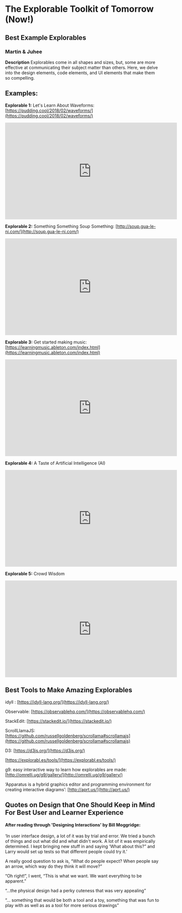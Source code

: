 
# The Explorable Toolkit of Tomorrow (Now!)

## Best Example Explorables

### Martin & Juhee

**Description**
Explorables come in all shapes and sizes, but, some are more effective at communicating their subject matter than others. Here, we delve into the design elements, code elements, and UI elements that make them so compelling. 

## Examples:
**Explorable 1:**
Let's Learn About Waveforms: 
[https://pudding.cool/2018/02/waveforms/](https://pudding.cool/2018/02/waveforms/)
<insert photo link here>
<iframe width="560" height="315" src="https://www.youtube.com/embed/MWKBLV7AwPA" frameborder="0" allow="accelerometer; autoplay; encrypted-media; gyroscope; picture-in-picture" allowfullscreen></iframe>


<insert comments about this explorable>

**Explorable 2:**
Something Something Soup Something:
[http://soup.gua-le-ni.com/](http://soup.gua-le-ni.com/)
<iframe width="560" height="315" src="https://www.youtube.com/embed/GJ07joGPvfY" frameborder="0" allow="accelerometer; autoplay; encrypted-media; gyroscope; picture-in-picture" allowfullscreen></iframe>
<insert photo link here>

<insert comments about this explorable>


**Explorable 3:**
Get started making music:
[https://learningmusic.ableton.com/index.html](https://learningmusic.ableton.com/index.html)
<insert photo link here>
<iframe width="560" height="315" src="https://www.youtube.com/embed/4SGFy1ig1L8" frameborder="0" allow="accelerometer; autoplay; encrypted-media; gyroscope; picture-in-picture" allowfullscreen></iframe>

<insert comments about this explorable>


**Explorable 4:**
A Taste of Artificial Intelligence (AI)
<insert photo link here>
<iframe width="560" height="315" src="https://www.youtube.com/embed/y6UB2vGKOlg" frameborder="0" allow="accelerometer; autoplay; encrypted-media; gyroscope; picture-in-picture" allowfullscreen></iframe>

**Explorable 5:**
Crowd Wisdom
<insert photo link here>
<iframe width="560" height="315" src="https://www.youtube.com/embed/kVzRIcspgLI" frameborder="0" allow="accelerometer; autoplay; encrypted-media; gyroscope; picture-in-picture" allowfullscreen></iframe>


##
## Best Tools to Make Amazing Explorables


idyll : [https://idyll-lang.org/](https://idyll-lang.org/)

Observable: [https://observablehq.com/](https://observablehq.com/)

StackEdit: [https://stackedit.io/](https://stackedit.io/)

ScrollLlamaJS: [https://github.com/russellgoldenberg/scrollama#scrollamajs](https://github.com/russellgoldenberg/scrollama#scrollamajs)

D3: [https://d3js.org/](https://d3js.org/)

[https://explorabl.es/tools/](https://explorabl.es/tools/)

g9: easy interactive way to learn how explorables are made: [http://omrelli.ug/g9/gallery/](http://omrelli.ug/g9/gallery/)

‘Apparatus is a hybrid graphics editor and programming environment for creating interactive diagrams’:  [http://aprt.us/](http://aprt.us/)




##
## Quotes on Design that One Should Keep in Mind For Best User and Learner Experience

#### After reading through 'Designing Interactions' by Bill Moggridge:

 

‘In user interface design, a lot of it was by trial and error. We tried a bunch of things and out what did and what didn't work. A lot of it was empirically determined. I kept bringing new stuff in and saying ‘What about this?” and Larry would set up tests so that different people could try it.’

  

A really good question to ask is, “What do people expect? When people say an arrow, which way do they think it will move?”

  

“Oh right!”, I went, “This is what we want. We want everything to be apparent.”

  

“...the physical design had a perky cuteness that was very appealing”

  

“... something that would be both a tool and a toy, something that was fun to play with as well as as a tool for more serious drawings”
<!--stackedit_data:
eyJoaXN0b3J5IjpbNTE2OTAzNjUsLTE5MzE2OTg5NTQsNDUwND
Y3MjQzLDEzOTI1MzUxMTYsMTA3NDQzMzIyNSwtMTg0NTM1MDI2
NCwtMTIwMDcwNjU3NCwtODQ4MzUyMTU1LDQ5NzgxODgxMCw3Mz
A5OTgxMTZdfQ==
-->